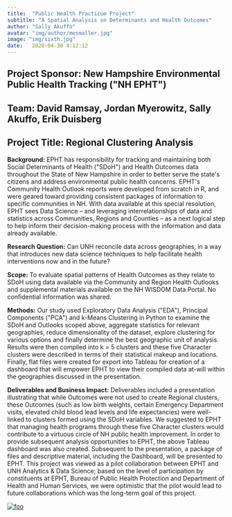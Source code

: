 ```yaml
---
title:  "Public Health Practicum Project"
subtitle: "A Spatial Analysis on Determinants and Health Outcomes"
author: "Sally Akuffo"
avatar: "img/author/mesmaller.jpg"
image: "img/sixth.jpg"
date:   2020-04-30 4:12:12
---
```


## Project Sponsor: New Hampshire Environmental Public Health Tracking ("NH EPHT")

## Team: David Ramsay, Jordan Myerowitz, Sally Akuffo, Erik Duisberg

## Project Title: Regional Clustering Analysis

**Background:** EPHT has responsibility for tracking and maintaining both Social Determinants of Health ("SDoH") and Health Outcomes data throughout the State of New Hampshire in order to better serve the state's citizens and address environmental public health concerns. EPHT's Community Health Outlook reports were developed from scratch in R, and were geared toward providing consistent packages of information to specific communities in NH. With data available at this special resolution, EPHT sees Data Science – and leveraging interrelationships of data and statistics across Communities, Regions and Counties – as a next logical step to help inform their decision-making process with the information and data already available.

**Research Question:** Can UNH reconcile data across geographies, in a way that introduces new data science techniques to help facilitate health interventions now and in the future?

**Scope:** To evaluate spatial patterns of Health Outcomes as they relate to SDoH using data available via the Community and Region Health Outlooks and supplemental materials available on the NH WISDOM Data Portal. No confidential information was shared.

**Methods:** Our study used Exploratory Data Analysis ("EDA"), Principal Components ("PCA") and k-Means Clustering in Python to examine the SDoH and Outlooks scoped above, aggregate statistics for relevant geographies, reduce dimensionality of the dataset, explore clustering for various options and finally determine the best geographic unit of analysis. Results were then compiled into k = 5 clusters and these five Character clusters were described in terms of their statistical makeup and locations. Finally, flat files were created for export into Tableau for creation of a dashboard that will empower EPHT to view their compiled data at-will within the geographies discussed in the presentation.

**Deliverables and Business Impact:** Deliverables included a presentation illustrating that while Outcomes were not used to create Regional clusters, these Outcomes (such as low birth weights, certain Emergency Department visits, elevated child blood lead levels and life expectancies) were well-linked to clusters formed using the SDoH variables. We suggested to EPHT that managing health programs through these five Character clusters would contribute to a virtuous circle of NH public health improvement. In order to provide subsequent analysis opportunities to EPHT, the above Tableau dashboard was also created. Subsequent to the presentation, a package of files and descriptive material, including the Dashboard, will be presented to EPHT. This project was viewed as a pilot collaboration between EPHT and UNH Analytics & Data Science; based on the level of participation by constituents at EPHT, Bureau of Public Health Protection and Department of Health and Human Services, we were optimistic that the pilot would lead to future collaborations which was the long-term goal of this project.

[![foo](https://live.staticflickr.com/65535/49914585636_edb7cc03c4_w.jpg)](https://flic.kr/p/2j3Mij5)
